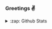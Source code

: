 ### Greetings ✌️

<!--
**Brunoaqu/Brunoaqu** is a ✨ _special_ ✨ repository because its `README.md` (this file) appears on your GitHub profile.

Here are some ideas to get you started:

- 🔭 I’m currently working on ...
- 🌱 I’m currently learning ...
- 👯 I’m looking to collaborate on ...
- 🤔 I’m looking for help with ...
- 💬 Ask me about ...
- 📫 How to reach me: ...
- 😄 Pronouns: ...
- ⚡ Fun fact: ...
-->

<details>
  <summary>:zap: Github Stats</summary>
  <img align="left" alt="Bruno Aquino's Github Stats" src="https://github-readme-stats-sand-xi.vercel.app/api?username=brunoaqu&hide=issues&show_icons=true">
</details>
